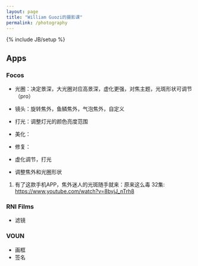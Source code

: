 ```yaml
---
layout: page
title: "William Guozi的摄影课"
permalink: /photography
---
```

{% include JB/setup %}

## Apps
### Focos
* 光圈：决定景深，大光圈对应高景深，虚化更强，对焦主题，光斑形状可调节（pro）
* 镜头：旋转焦外，鱼鳞焦外，气泡焦外，自定义
* 打光：调整灯光的颜色亮度范围
* 美化：
* 修复：

* 虚化调节，打光
* 调整焦外和光圈形状

1. 有了这款手机APP，焦外迷人的光斑随手就来：原来这么毒 32集: <https://www.youtube.com/watch?v=8bvjJ_nTrh8>

### RNI Films
* 滤镜

### VOUN
* 画框
* 签名
